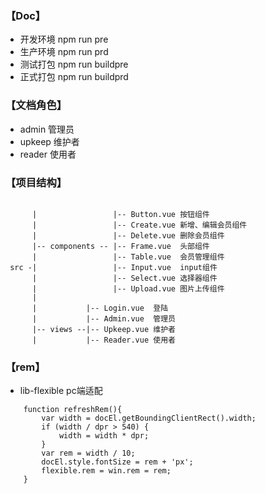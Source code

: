 ### 【Doc】
* 开发环境 npm run pre
* 生产环境 npm run prd
* 测试打包 npm run buildpre
* 正式打包 npm run buildprd

### 【文档角色】
* admin  管理员
* upkeep 维护者
* reader 使用者

### 【项目结构】
```

      |                 |-- Button.vue 按钮组件
      |                 |-- Create.vue 新增、编辑会员组件
      |                 |-- Delete.vue 删除会员组件
      |-- components -- |-- Frame.vue  头部组件
      |                 |-- Table.vue  会员管理组件
 src -|                 |-- Input.vue  input组件
      |                 |-- Select.vue 选择器组件
      |                 |-- Upload.vue 图片上传组件
      |
      |           |-- Login.vue  登陆
      |           |-- Admin.vue  管理员
      |-- views --|-- Upkeep.vue 维护者
      |           |-- Reader.vue 使用者

```

### 【rem】

* lib-flexible pc端适配
>
```
    function refreshRem(){
        var width = docEl.getBoundingClientRect().width;
        if (width / dpr > 540) {
            width = width * dpr;
        }
        var rem = width / 10;
        docEl.style.fontSize = rem + 'px';
        flexible.rem = win.rem = rem;
    }
```